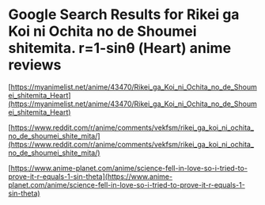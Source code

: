# Google Search Results for Rikei ga Koi ni Ochita no de Shoumei shitemita. r=1-sinθ (Heart) anime reviews
[https://myanimelist.net/anime/43470/Rikei_ga_Koi_ni_Ochita_no_de_Shoumei_shitemita_Heart](https://myanimelist.net/anime/43470/Rikei_ga_Koi_ni_Ochita_no_de_Shoumei_shitemita_Heart)

[https://www.reddit.com/r/anime/comments/vekfsm/rikei_ga_koi_ni_ochita_no_de_shoumei_shite_mita/](https://www.reddit.com/r/anime/comments/vekfsm/rikei_ga_koi_ni_ochita_no_de_shoumei_shite_mita/)

[https://www.anime-planet.com/anime/science-fell-in-love-so-i-tried-to-prove-it-r-equals-1-sin-theta](https://www.anime-planet.com/anime/science-fell-in-love-so-i-tried-to-prove-it-r-equals-1-sin-theta)

